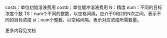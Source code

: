 costs：单位初始溶液费用
costb：单位缓冲溶液费用
N：精度
num：不同的目标浓度个数
TS：num个不同的整数，以空格间隔，应介于0和2的N次之间。表示不同的目标浓度
si：num个整数，以空格间隔，表示对应浓度所需数量。

更多内容见文档
